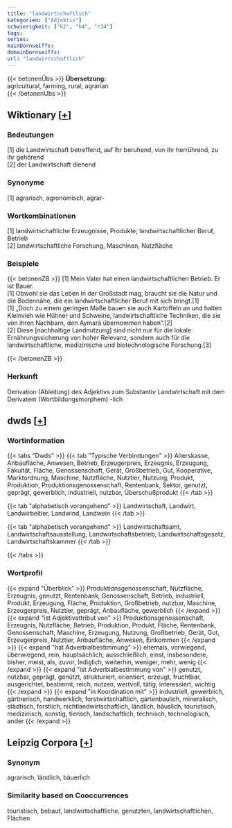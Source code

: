 ```yaml
---
title: "landwirtschaftlich"
kategorien: ["Adjektiv"]
schwierigkeit: ["k2", "h4", "r14"]
tags:
series:
mainDornseiffs:
domainDornseiffs:
url: "landwirtschaftlich"
---
```


{{< betonenÜbs >}}
**Übersetzung:**  
agricultural, farming, rural, agrarian  
{{< /betonenÜbs >}}

## Wiktionary [[+](https://de.wiktionary.org/wiki/landwirtschaftlich)]

### Bedeutungen
[1] die Landwirtschaft betreffend, auf ihr beruhend, von ihr herrührend, zu ihr gehörend  
[2] der Landwirtschaft dienend  

### Synonyme
[1] agrarisch, agronomisch, agrar-  

### Wortkombinationen
[1] landwirtschaftliche Erzeugnisse, Produkte; landwirtschaftlicher Beruf, Betrieb  
[2] landwirtschaftliche Forschung, Maschinen, Nutzfläche  

### Beispiele
{{< betonenZB >}}
[1] Mein Vater hat einen landwirtschaftlichen Betrieb. Er ist Bauer.  
[1] Obwohl sie das Leben in der Großstadt mag, braucht sie die Natur und die Bodennähe, die ein landwirtschaftlicher Beruf mit sich bringt.[1]  
[1] „Doch zu einem geringen Maße bauen sie auch Kartoffeln an und halten Kleinvieh wie Hühner und Schweine, landwirtschaftliche Techniken, die sie von ihren Nachbarn, den Aymará übernommen haben“.[2]  
[2] Diese [nachhaltige Landnutzung] sind nicht nur für die lokale Ernährungssicherung von hoher Relevanz, sondern auch für die landwirtschaftliche, medizinische und biotechnologische Forschung.[3]  

{{< /betonenZB >}}
### Herkunft
Derivation (Ableitung) des Adjektivs zum Substantiv Landwirtschaft mit dem Derivatem (Wortbildungsmorphem) -lich  



## dwds [[+](https://www.dwds.de/wb/landwirtschaftlich)]

### Wortinformation
{{< tabs "Dwds" >}}
{{< tab "Typische Verbindungen" >}}
Alterskasse, Anbaufläche, Anwesen, Betrieb, Erzeugerpreis, Erzeugnis, Erzeugung, Fakultät, Fläche, Genossenschaft, Gerät, Großbetrieb, Gut, Kooperative, Marktordnung, Maschine, Nutzfläche, Nutztier, Nutzung, Produkt, Produktion, Produktionsgenossenschaft, Rentenbank, Sektor, genutzt, geprägt, gewerblich, industriell, nutzbar, Überschußprodukt
{{< /tab >}}

{{< tab "alphabetisch vorangehend" >}}
Landwirtschaft, Landwirt, Landwirbeltier, Landwind, Landwein
{{< /tab >}}

{{< tab "alphabetisch vorangehend" >}}
Landwirtschaftsamt, Landwirtschaftsausstellung, Landwirtschaftsbetrieb, Landwirtschaftsgesetz, Landwirtschaftskammer
{{< /tab >}}

{{< /tabs >}}

### Wortprofil
{{< expand "Überblick" >}} Produktionsgenossenschaft, Nutzfläche, Erzeugnis, genutzt, Rentenbank, Genossenschaft, Betrieb, industriell, Produkt, Erzeugung, Fläche, Produktion, Großbetrieb, nutzbar, Maschine, Erzeugerpreis, Nutztier, geprägt, Anbaufläche, gewerblich {{< /expand >}}
{{< expand "ist Adjektivattribut von" >}} Produktionsgenossenschaft, Erzeugnis, Nutzfläche, Betrieb, Produktion, Produkt, Fläche, Rentenbank, Genossenschaft, Maschine, Erzeugung, Nutzung, Großbetrieb, Gerät, Gut, Erzeugerpreis, Nutztier, Anbaufläche, Anwesen, Einkommen {{< /expand >}}
{{< expand "hat Adverbialbestimmung" >}} ehemals, vorwiegend, überwiegend, rein, hauptsächlich, ausschließlich, einst, insbesondere, bisher, meist, als, zuvor, lediglich, weiterhin, weniger, mehr, wenig {{< /expand >}}
{{< expand "ist Adverbialbestimmung von" >}} genutzt, nutzbar, geprägt, genützt, strukturiert, orientiert, erzeugt, fruchtbar, ausgerichtet, bestimmt, reich, nutzen, wertvoll, tätig, interessiert, wichtig {{< /expand >}}
{{< expand "in Koordination mit" >}} industriell, gewerblich, gärtnerisch, handwerklich, forstwirtschaftlich, gartenbaulich, mineralisch, städtisch, forstlich, nichtlandwirtschaftlich, ländlich, häuslich, touristisch, medizinisch, sonstig, tierisch, landschaftlich, technisch, technologisch, ander {{< /expand >}}

## Leipzig Corpora [[+](https://corpora.uni-leipzig.de/en/res?word=landwirtschaftlich&corpusId=deu_newscrawl-public_2018)]


### Synonym
agrarisch, ländlich, bäuerlich


### Similarity based on Cooccurrences
touristisch, bebaut, landwirtschaftliche, genutzten, landwirtschaftlichen, Flächen

